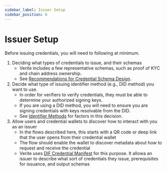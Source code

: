 ```yaml
---
sidebar_label: Issuer Setup
sidebar_position: 6
---
```


# Issuer Setup

Before issuing credentials, you will need to following at minimum.

1. Deciding what types of credentials to issue, and their schemas
   - Verite includes a few representative schemas, such as proof of KYC and chain address ownership.
   - See [Recommendations for Credential Schema Design](/docs/patterns/schema).
2. Decide what type of issuing identifier method (e.g., DID method) you want to use.
   - In order for verifiers to verify credentials, they must be able to determine your authorized signing keys.
   - If you are using a DID method, you will need to ensure you are signing credentials with keys resolvable from the DID.
   - See [Identifier Methods](/docs/patterns/identifier) for factors in this decision.
3. Allow users and credential wallets to discover how to interact with you as an issuer
   - In the flows described here, this starts with a QR code or deep link that the user opens from their credential wallet
   - The flow should enable the wallet to discover metadata about how to request and receive the credential
   - Verite uses [DIF Credential Manifest](https://identity.foundation/credential-manifest/) for this purpose. It allowa an issuer to describe what sort of credentials they issue, prerequisites for issuance, and output schemas
